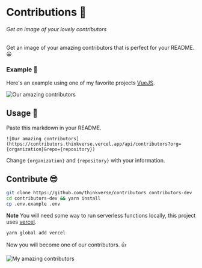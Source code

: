 # Contributions 🎩
###### Get an image of your lovely contributors

Get an image of your amazing contributors that is perfect for your README. 😀

### Example 🤘

Here's an example using one of my favorite projects [VueJS].

![Our amazing contributors](https://contributors.thinkverse.vercel.app/api/contributors?org=vuejs&repo=vue)

## Usage 🎉

Paste this markdown in your README.

`![Our amazing contributors](https://contributors.thinkverse.vercel.app/api/contributors?org={organization}&repo={repository})`

Change `{organization}` and `{repository}` with your information.

## Contribute 😎

```bash
git clone https://github.com/thinkverse/contributors contributors-dev
cd contributors-dev && yarn install
cp .env.example .env
```

**Note** You will need some way to run serverless functions locally, this project uses [vercel].

```bash
yarn global add vercel
```

Now you will become one of our contributors. 👍

![My amazing contributors](https://contributors.thinkverse.vercel.app/api/contributors)

[vuejs]: https://vuejs.org/
[vercel]: https://vercel.com/download